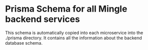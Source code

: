 # Prisma Schema for all Mingle backend services
This schema is automatically copied into each microservice into the ./prisma directory.
It contains all the information about the backend database schema.
